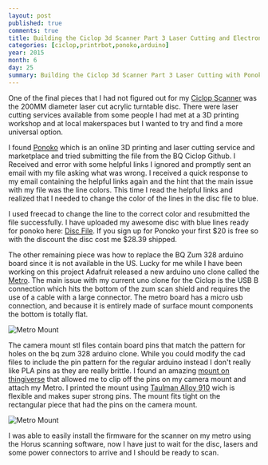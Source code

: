 ```yaml
---
layout: post
published: true
comments: true
title: Building the Ciclop 3d Scanner Part 3 Laser Cutting and Electronics
categories: [ciclop,printrbot,ponoko,arduino]
year: 2015
month: 6
day: 25
summary: Building the Ciclop 3d Scanner Part 3 Laser Cutting with Ponoko
---
```


One of the final pieces that I had not figured out for my [Ciclop Scanner](http://www.thingiverse.com/thing:740357) was the 200MM diameter laser cut acrylic turntable disc. There were laser cutting services available from some people I had met at a 3D printing workshop and at local makerspaces but I wanted to try and find a more universal option.  

I found [Ponoko](https://www.ponoko.com/) which is an online 3D printing and laser cutting service and marketplace and tried submitting the file from the BQ Ciclop Github.  I Received and error with some helpful links I ignored and promptly sent an email with my file asking what was wrong. I received a quick response to my email containing the helpful links again and the hint that the main issue with my file was the line colors. This time I read the helpful links and realized that I needed to change the color of the lines in the disc file to blue.

I used freecad to change the line to the correct color and resubmitted the file successfully. I have uploaded my awesome disc with blue lines ready for ponoko here: [Disc File](http://www.thingiverse.com/thing:896443).  If you sign up for Ponoko your first $20 is free so with the discount the disc cost me $28.39 shipped.

The other remaining piece was how to replace the BQ Zum 328 arduino board since it is not available in the US.  Lucky for me while I have been working on this project Adafruit released a new arduino uno clone called the [Metro](https://www.adafruit.com/product/2488).  The main issue with my current uno clone for the Ciclop is the USB B connection which hits the bottom of the zum scan shield and requires the use of a cable with a large connector.  The metro board has a micro usb connection, and because it is entirely made of surface mount components the bottom is totally flat.  

<img alt="Metro Mount" src="http://garthvh.com/assets/img/ciclop/ciclop_metro_mount_2.jpg" class="img-responsive img-rounded" />

The camera mount stl files contain board pins that match the pattern for holes on the bq zum 328 arduino clone.  While you could modify the cad files to include the pin pattern for the regular arduino instead I don't really like PLA pins as they are really brittle.  I found an amazing [mount on thingiverse](http://www.thingiverse.com/thing:770664) that allowed me to clip off the pins on my camera mount and attach my Metro. I printed the mount using [Taulman Alloy 910](http://taulman3d.com/alloy-910-spec.html) wich is flexible and makes super strong pins.  The mount fits tight on the rectangular piece that had the pins on the camera mount.

<img alt="Metro Mount" src="http://garthvh.com/assets/img/ciclop/ciclop_metro_mount_1.jpg" class="img-responsive img-rounded" />

I was able to easily install the firmware for the scanner on my metro using the Horus scanning software, now I have just to wait for the disc, lasers and some power connectors to arrive and I should be ready to scan.
